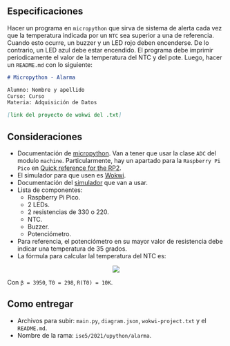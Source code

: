 ## Especificaciones

Hacer un programa en `micropython` que sirva de sistema de alerta cada vez que la temperatura indicada por un `NTC` sea superior a una de referencia. Cuando esto ocurre, un buzzer y un LED rojo deben encenderse. De lo contrario, un LED azul debe estar encendido. El programa debe imprimir periodicamente el valor de la temperatura del NTC y del pote.
Luego, hacer un `README.md` con lo siguiente:

```markdown
# Micropython - Alarma

Alumno: Nombre y apellido
Curso: Curso
Materia: Adquisición de Datos

[link del proyecto de wokwi del .txt]
```

## Consideraciones

- Documentación de [micropython](http://docs.micropython.org/en/latest/). Van a tener que usar la clase `ADC` del modulo `machine`. Particularmente, hay un apartado para la `Raspberry Pi Pico` en [Quick reference for the RP2](http://docs.micropython.org/en/latest/rp2/quickref.html#pins-and-gpio).
- El simulador para que usen es [Wokwi](https://wokwi.com/arduino/new?template=micropython-pi-pico).
- Documentación del [simulador](https://docs.wokwi.com/micropython) que van a usar.
- Lista de componentes:
  - Raspberry Pi Pico.
  - 2 LEDs.
  - 2 resistencias de 330 o 220.
  - NTC.
  - Buzzer.
  - Potenciómetro.
- Para referencia, el potenciómetro en su mayor valor de resistencia debe indicar una temperatura de 35 grados.
- La fórmula para calcular lal temperatura del NTC es:

<div align="center">
  <img src="https://render.githubusercontent.com/render/math?math=T_{(R)} = \frac{\beta T_0}{T_0 ln \Big(\frac{R_{(T)}}{R_{(T_0)}}\Big ) %2B \beta}">
</div>

Con `β = 3950`, `T0 = 298`, `R(T0) = 10K`. 

## Como entregar

- Archivos para subir: `main.py`, `diagram.json`, `wokwi-project.txt` y el `README.md`.
- Nombre de la rama: `ise5/2021/upython/alarma`.

